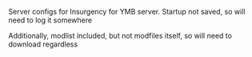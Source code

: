 Server configs for Insurgency for YMB server. Startup not saved, so will need to log it somewhere

Additionally, modlist included, but not modfiles itself, so will need to download regardless
